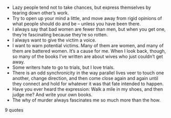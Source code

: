  - Lazy people tend not to take chances, but express themselves by tearing down other’s work.
 - Try to open up your mind a little, and move away from rigid opinions of what people should do and be – unless you have been there.
 - I always say that bad women are fewer than men, but when you get one, they’re fascinating because they’re so rotten.
 - I always want to give the victim a voice.
 - I want to warn potential victims. Many of them are women, and many of them are battered women. It’s a cause for me. When I look back, though, so many of the books I’ve written are about wives who just couldn’t get away.
 - Some writers hate to go to trials, but I love trials.
 - There is an odd synchronicity in the way parallel lives veer to touch one another, change direction, and then come close again and again until they connect and hold for whatever it was that fate intended to happen.
 - Have you ever heard the expression: Walk a mile in my shoes, and then judge me? And write your own books.
 - The why of murder always fascinates me so much more than the how.

9 quotes